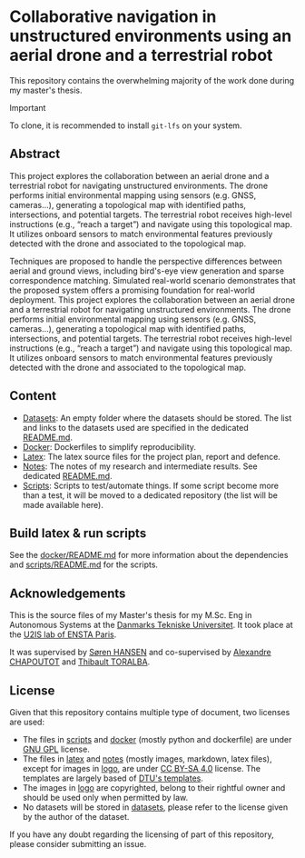 Collaborative navigation in unstructured environments using an aerial drone and a terrestrial robot
===

This repository contains the overwhelming majority of the work done during my master's
thesis.

> [!IMPORTANT]
> To clone, it is recommended to install `git-lfs` on your system.

## Abstract

This project explores the collaboration between an aerial drone and a terrestrial robot for navigating unstructured environments.
The drone performs initial environmental mapping using sensors (e.g. GNSS, cameras...), generating a topological map with identified paths, intersections, and potential targets.
The terrestrial robot receives high-level instructions (e.g., “reach a target”) and navigate using this topological map.
It utilizes onboard sensors to match environmental features previously detected with the drone and associated to the topological map.

Techniques are proposed to handle the perspective differences between aerial and ground views, including bird's-eye view generation and sparse correspondence matching.
Simulated real-world scenario demonstrates that the proposed system offers a promising foundation for real-world deployment.
This project explores the collaboration between an aerial drone and a terrestrial robot for navigating unstructured
environments. The drone performs initial environmental mapping using sensors (e.g. GNSS, cameras...), generating a
topological map with identified paths, intersections, and potential targets. The terrestrial robot receives high-level
instructions (e.g., “reach a target”) and navigate using this topological map. It utilizes onboard sensors to match
environmental features previously detected with the drone and associated to the topological map.

## Content

- [Datasets](datasets): An empty folder where the datasets should be stored. The list and links to the datasets used are
  specified in the dedicated [README.md](datasets/README.md).
- [Docker](docker): Dockerfiles to simplify reproducibility.
- [Latex](latex): The latex source files for the project plan, report and defence. 
- [Notes](notes): The notes of my research and intermediate results. See dedicated [README.md](notes/README.md).
- [Scripts](scripts): Scripts to test/automate things. If some script become more than a test, it will be moved to a
  dedicated repository (the list will be made available here).

## Build latex & run scripts

See the [docker/README.md](docker/README.md) for more information about the dependencies
and [scripts/README.md](scripts/README.md) for the scripts.

## Acknowledgements

This is the source files of my Master's thesis for my M.Sc. Eng in Autonomous Systems
at the [Danmarks Tekniske Universitet](https://www.dtu.dk/english/). It took place at
the [U2IS lab of ENSTA Paris](http://u2is.ensta-paris.fr/?lang=fr).

It was supervised by [Søren HANSEN](https://orbit.dtu.dk/en/persons/s%C3%B8ren-hansen) and co-supervised
by [Alexandre CHAPOUTOT](https://perso.ensta-paris.fr/~chapoutot/)
and [Thibault TORALBA](http://u2is.ensta-paris.fr/members/toralba/index.php?lang=fr).

## License

Given that this repository contains multiple type of document, two licenses are used:

- The files in [scripts](scripts) and [docker](docker) (mostly python and dockerfile) are under [GNU GPL](LICENSE)
  license.
- The files in [latex](latex) and [notes](notes) (mostly images, markdown, latex files), except for images in
  [logo](latex/logo), are under [CC BY-SA 4.0](https://creativecommons.org/licenses/by-sa/4.0/) license. The templates
  are largely based of [DTU's templates](https://gitlab.gbar.dtu.dk/latex/dtutemplates/tree/master/templates/).
- The images in [logo](latex/logo) are copyrighted, belong to their rightful owner and should be used only when
  permitted by law.
- No datasets will be stored in [datasets](datasets), please refer to the license given by the author of the dataset.

If you have any doubt regarding the licensing of part of this repository, please consider submitting an issue.